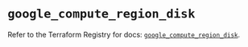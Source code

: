 # `google_compute_region_disk`

Refer to the Terraform Registry for docs: [`google_compute_region_disk`](https://registry.terraform.io/providers/hashicorp/google-beta/5.41.0/docs/resources/google_compute_region_disk).
